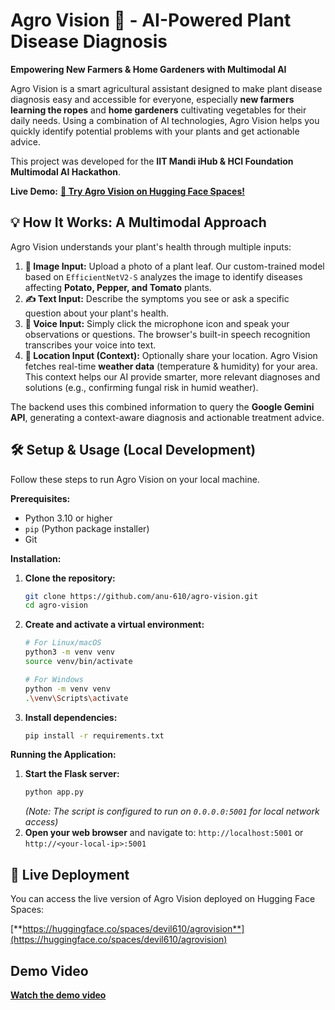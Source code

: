 # Agro Vision 🌱 - AI-Powered Plant Disease Diagnosis

**Empowering New Farmers & Home Gardeners with Multimodal AI**

Agro Vision is a smart agricultural assistant designed to make plant disease diagnosis easy and accessible for everyone, especially **new farmers learning the ropes** and **home gardeners** cultivating vegetables for their daily needs. Using a combination of AI technologies, Agro Vision helps you quickly identify potential problems with your plants and get actionable advice.

This project was developed for the **IIT Mandi iHub & HCI Foundation Multimodal AI Hackathon**.

**Live Demo:** [**🚀 Try Agro Vision on Hugging Face Spaces!**](https://huggingface.co/spaces/devil610/agrovision)

## 💡 How It Works: A Multimodal Approach

Agro Vision understands your plant's health through multiple inputs:

1.  **📸 Image Input:** Upload a photo of a plant leaf. Our custom-trained model based on `EfficientNetV2-S` analyzes the image to identify diseases affecting **Potato, Pepper, and Tomato** plants.
2.  **✍️ Text Input:** Describe the symptoms you see or ask a specific question about your plant's health.
3.  **🎤 Voice Input:** Simply click the microphone icon and speak your observations or questions. The browser's built-in speech recognition transcribes your voice into text.
4.  **📍 Location Input (Context):** Optionally share your location. Agro Vision fetches real-time **weather data** (temperature & humidity) for your area. This context helps our AI provide smarter, more relevant diagnoses and solutions (e.g., confirming fungal risk in humid weather).

The backend uses this combined information to query the **Google Gemini API**, generating a context-aware diagnosis and actionable treatment advice.

## 🛠️ Setup & Usage (Local Development)

Follow these steps to run Agro Vision on your local machine.

**Prerequisites:**

* Python 3.10 or higher
* `pip` (Python package installer)
* Git

**Installation:**

1.  **Clone the repository:**
    ```bash
    git clone https://github.com/anu-610/agro-vision.git
    cd agro-vision
    ```
2.  **Create and activate a virtual environment:**
    ```bash
    # For Linux/macOS
    python3 -m venv venv
    source venv/bin/activate

    # For Windows
    python -m venv venv
    .\venv\Scripts\activate
    ```
3.  **Install dependencies:**
    ```bash
    pip install -r requirements.txt
    ```

**Running the Application:**

1.  **Start the Flask server:**
    ```bash
    python app.py
    ```
    *(Note: The script is configured to run on `0.0.0.0:5001` for local network access)*
2.  **Open your web browser** and navigate to: `http://localhost:5001` or `http://<your-local-ip>:5001`

## 🚀 Live Deployment

You can access the live version of Agro Vision deployed on Hugging Face Spaces:

[**https://huggingface.co/spaces/devil610/agrovision**](https://huggingface.co/spaces/devil610/agrovision)


## Demo Video
[**Watch the demo video**](https://www.youtube.com/watch?v=FF5wYb8AJU0)
